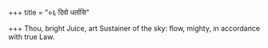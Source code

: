 +++
title = "०६ दिवो धर्तासि"

+++
Thou, bright Juice, art Sustainer of the sky: flow, mighty, in accordance with true Law.